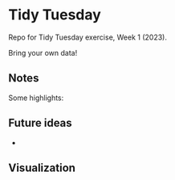 # Tidy Tuesday
Repo for Tidy Tuesday exercise, Week 1 (2023).

Bring your own data!

## Notes  

Some highlights:



## Future ideas

* 


## Visualization  

![]()
